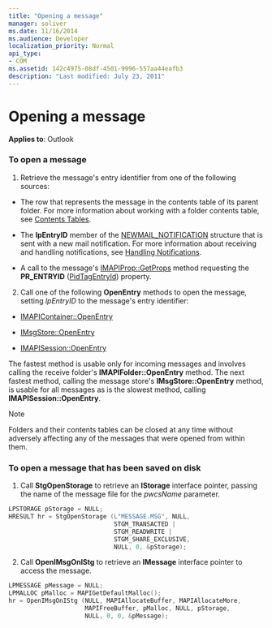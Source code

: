 ```yaml
---
title: "Opening a message"
manager: soliver
ms.date: 11/16/2014
ms.audience: Developer
localization_priority: Normal
api_type:
- COM
ms.assetid: 142c4975-08df-4501-9996-557aa44eafb3
description: "Last modified: July 23, 2011"
---
```


# Opening a message
 
**Applies to**: Outlook 
  
### To open a message
  
1. Retrieve the message's entry identifier from one of the following sources:
    
  - The row that represents the message in the contents table of its parent folder. For more information about working with a folder contents table, see [Contents Tables](contents-tables.md).
    
  - The **lpEntryID** member of the [NEWMAIL_NOTIFICATION](newmail_notification.md) structure that is sent with a new mail notification. For more information about receiving and handling notifications, see [Handling Notifications](handling-notifications.md).
    
  - A call to the message's [IMAPIProp::GetProps](imapiprop-getprops.md) method requesting the **PR_ENTRYID** ([PidTagEntryId](pidtagentryid-canonical-property.md)) property. 
    
2. Call one of the following **OpenEntry** methods to open the message, setting  _lpEntryID_ to the message's entry identifier: 
    
  - [IMAPIContainer::OpenEntry](imapicontainer-openentry.md)
    
  - [IMsgStore::OpenEntry](imsgstore-openentry.md)
    
  - [IMAPISession::OpenEntry](imapisession-openentry.md)
    
  The fastest method is usable only for incoming messages and involves calling the receive folder's **IMAPIFolder::OpenEntry** method. The next fastest method, calling the message store's **IMsgStore::OpenEntry** method, is usable for all messages as is the slowest method, calling **IMAPISession::OpenEntry**.
    
> [!NOTE]
> Folders and their contents tables can be closed at any time without adversely affecting any of the messages that were opened from within them. 
  
### To open a message that has been saved on disk
  
1. Call **StgOpenStorage** to retrieve an **IStorage** interface pointer, passing the name of the message file for the  _pwcsName_ parameter. 
    
  ```cpp
  LPSTORAGE pStorage = NULL;
  HRESULT hr = StgOpenStorage (L"MESSAGE.MSG", NULL,
                               STGM_TRANSACTED |
                               STGM_READWRITE |
                               STGM_SHARE_EXCLUSIVE,
                               NULL, 0, &pStorage);
  
  ```

2. Call **OpenIMsgOnIStg** to retrieve an **IMessage** interface pointer to access the message. 
    
  ```cpp
  LPMESSAGE pMessage = NULL;
  LPMALLOC pMalloc = MAPIGetDefaultMalloc();
  hr = OpenIMsgOnIStg (NULL, MAPIAllocateBuffer, MAPIAllocateMore,
                       MAPIFreeBuffer, pMalloc, NULL, pStorage,
                       NULL, 0, 0, &pMessage);
  
  ```


